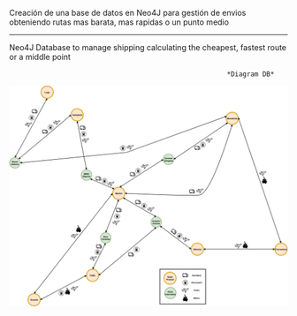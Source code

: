 Creación de una base de datos en Neo4J para gestión de envios obteniendo rutas mas barata, mas rapidas o un punto medio

_______________________________________________________________

Neo4J Database to manage shipping calculating the cheapest, fastest route or a middle point

                                                           *Diagram DB*

![Alt text](Diagrama_-_P3_G6_Javier_Garcia.jpg?raw=true "Diagram DB") 

